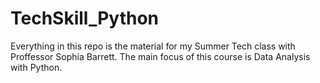 # TechSkill_Python

Everything in this repo is the material for my Summer Tech class with Proffessor Sophia Barrett.
The main focus of this course is Data Analysis with Python.
